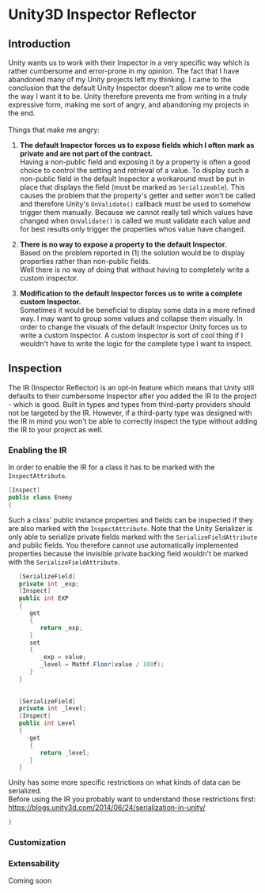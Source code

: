 # Unity3D Inspector Reflector

## Introduction

Unity wants us to work with their Inspector in a very specific way which is rather cumbersome and error-prone in my opinion. The fact that I have abandoned many of my Unity projects left my thinking. I came to the conclusion that the default Unity Inspector doesn't allow me to write code the way I want it to be. Unity therefore prevents me from writing in a truly expressive form, making me sort of angry, and abandoning my projects in the end.<br>
<br>
Things that make me angry:<br>
1) **The default Inspector forces us to expose fields which I often mark as private and are not part of the contract.**<br>
   Having a non-public field and exposing it by a property is often a good choice to control the setting and retrieval of a value. To display such a non-public field in the default Inspector a workaround must be put in place that displays the field (must be marked as <code>Serializeable</code>). This causes the problem that the property's getter and setter won't be called and therefore Unity's <code>OnValidate()</code> callback must be used to somehow trigger them manually. Because we cannot really tell which values have changed when <code>OnValidate()</code> is called we must validate each value and for best results only trigger the properties whos value have changed.
   
2) **There is no way to expose a property to the default Inspector.**<br>
   Based on the problem reported in (1) the solution would be to display properties rather than non-public fields.<br>
   Well there is no way of doing that without having to completely write a custom inspector.
   
3) **Modification to the default Inspector forces us to write a complete custom Inspector.**<br>
   Sometimes it would be beneficial to display some data in a more refined way. I may want to group some values and collapse them visually. In order to change the visuals of the default Inspector Unity forces us to write a custom Inspector. A custom Inspector is sort of cool thing if I wouldn't have to write the logic for the complete type I want to inspect.

## Inspection

The IR (Inspector Reflector) is an opt-in feature which means that Unity still defaults to their cumbersome Inspector after you added the IR to the project - which is good. Built in types and types from third-party providers should not be targeted by the IR. However, if a third-party type was designed with the IR in mind you won't be able to correctly inspect the type without adding the IR to your project as well. 

### Enabling the IR

In order to enable the IR for a class it has to be marked with the <code>InspectAttribute</code>.

```cs
[Inspect]
public class Enemy
{
```

Such a class' public instance properties and fields can be inspected if they are also marked with the <code>InspectAttribute</code>. Note that the Unity Serializer is only able to serialize private fields marked with the <code>SerializeFieldAttribute</code> and public fields. You therefore cannot use automatically implemented properties because the invisible private backing field wouldn't be marked with the <code>SerializeFieldAttribute</code>.

```cs
   [SerializeField]
   private int _exp;
   [Inspect]
   public int EXP
   {
      get
      {
         return _exp;
      }
      set
      {
         _exp = value;
         _level = Mathf.Floor(value / 100f);
      }
   }
   
   
   [SerializeField]
   private int _level;
   [Inspect]
   public int Level
   {
      get
      {
         return _level;
      }
   }
```

Unity has some more specific restrictions on what kinds of data can be serialized.<br>
Before using the IR you probably want to understand those restrictions first:<br>
https://blogs.unity3d.com/2014/06/24/serialization-in-unity/

```cs
}
```

### Customization

### Extensability

Coming soon
